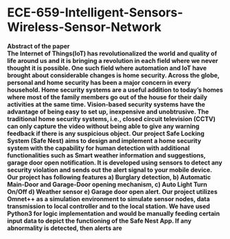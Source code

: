 # ECE-659-Intelligent-Sensors-Wireless-Sensor-Network
<b>Abstract of the paper<b></br>The Internet of Things(IoT) has revolutionalized
the world and quality of life around us and it is bringing a
revolution in each field where we never thought it is possible.
One such field where automation and IoT have brought about
considerable changes is home security. Across the globe, personal
and home security has been a major concern in every household.
Home security systems are a useful addition to today’s homes
where most of the family members go out of the house for
their daily activities at the same time. Vision-based security
systems have the advantage of being easy to set up, inexpensive
and unobtrusive. The traditional home security systems, i.e.,
closed circuit television (CCTV) can only capture the video
without being able to give any warning feedback if there is any
suspicious object.
Our project Safe Locking System (Safe Nest) aims to design
and implement a home security system with the capability
for human detection with additional functionalities such as
Smart weather information and suggestions, garage door open
notification. It is developed using sensors to detect any security
violation and sends out the alert signal to your mobile device. Our
project has following features a) Burglary detection, b) Automatic
Main-Door and Garage-Door opening mechanism, c) Auto Light
Turn On/Off d) Weather sensor e) Garage door open alert. Our
project utilizes Omnet++ as a simulation environment to simulate
sensor nodes, data transmission to local controller and to the
local station. We have used Python3 for logic implementation
and would be manually feeding certain input data to depict the
functioning of the Safe Nest App. If any abnormality is detected,
then alerts are
